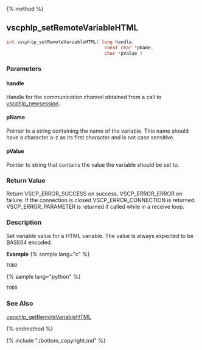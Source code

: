 
{% method %}
## vscphlp_setRemoteVariableHTML

```c
int vscphlp_setRemoteVariableHTML( long handle, 
                                    const char *pName, 
                                    char *pValue ) 
```

### Parameters

#### handle
Handle for the communication channel obtained from a call to [vscphlp_newsession](vscphlp_newsession.md).

#### pName
Pointer to a string containing the name of the variable. This name should have a character a-z as its first character and is not case sensitive.

#### pValue
Pointer to string that contains the value the variable should be set to.

### Return Value
Return VSCP_ERROR_SUCCESS on success, VSCP_ERROR_ERROR on failure. If the connection is closed VSCP_ERROR_CONNECTION is returned. VSCP_ERROR_PARAMETER is returned if called while in a receive loop. 

### Description
Set variable value for a HTML variable. The value is always expected to be BASE64 encoded. 

**Example** {% sample lang="c" %}

```c
TODO
```

{% sample lang="python" %}

```python
TODO
```

### See Also
[vscphlp_getRemoteVariableHTML](vscphlp_getremotevariablehtml.md)

{% endmethod %}

{% include "./bottom_copyright.md" %}